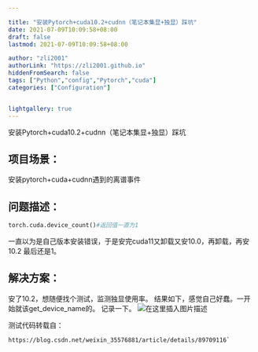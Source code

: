 ```yaml
---

title: "安装Pytorch+cuda10.2+cudnn（笔记本集显+独显）踩坑"
date: 2021-07-09T10:09:58+08:00
draft: false
lastmod: 2021-07-09T10:09:58+08:00

author: "zli2001"
authorLink: "https://zli2001.github.io"
hiddenFromSearch: false
tags: ["Python","config","Pytorch","cuda"]
categories: ["Configuration"]


lightgallery: true
---
```

安装Pytorch+cuda10.2+cudnn（笔记本集显+独显）踩坑
<!--more-->



## 项目场景：

安装pytorch+cuda+cudnn遇到的离谱事件

## 问题描述：


```python
torch.cuda.device_count()#返回值一直为1
```
一直以为是自己版本安装错误，于是安完cuda11又卸载又安10.0，再卸载，再安10.2
最后还是1。

## 解决方案：
安了10.2，想随便找个测试，监测独显使用率。
结果如下，感觉自己好蠢。一开始就该get_device_name的。
记录一下。
![在这里插入图片描述](https://img-blog.csdnimg.cn/20210709160858441.png?x-oss-process=image/watermark,type_ZmFuZ3poZW5naGVpdGk,shadow_10,text_aHR0cHM6Ly9ibG9nLmNzZG4ubmV0L3dlaXhpbl80NTgxNDcyOA==,size_16,color_FFFFFF,t_70)


测试代码转载自：
```html
https://blog.csdn.net/weixin_35576881/article/details/89709116`
```






